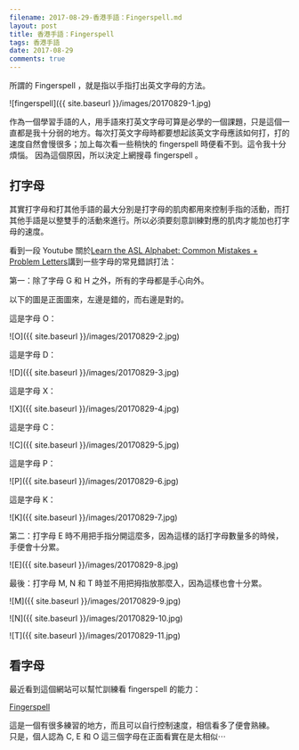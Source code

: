 ```yaml
---
filename: 2017-08-29-香港手語：Fingerspell.md
layout: post
title: 香港手語：Fingerspell
tags: 香港手語
date: 2017-08-29
comments: true
---
```

所謂的 Fingerspell ，就是指以手指打出英文字母的方法。

![fingerspell]({{ site.baseurl }}/images/20170829-1.jpg)

作為一個學習手語的人，用手語來打英文字母可算是必學的一個課題，只是這個一直都是我十分弱的地方。每次打英文字母時都要想起該英文字母應該如何打，打的速度自然會慢很多；加上每次看一些稍快的 fingerspell 時便看不到。這令我十分煩惱。
因為這個原因，所以決定上網搜尋 fingerspell 。

## 打字母

其實打字母和打其他手語的最大分別是打字母的肌肉都用來控制手指的活動，而打其他手語是以整雙手的活動來進行。所以必須要刻意訓練對應的肌肉才能加也打字母的速度。

看到一段 Youtube 關於[Learn the ASL Alphabet: Common Mistakes + Problem Letters](https://www.youtube.com/watch?v=PUc11JMRJDI&t=573s)講到一些字母的常見錯誤打法：

第一：除了字母 G 和 H 之外，所有的字母都是手心向外。

以下的圖是正面圖來，左邊是錯的，而右邊是對的。

這是字母 O：

![O]({{ site.baseurl }}/images/20170829-2.jpg)

這是字母 D：

![D]({{ site.baseurl }}/images/20170829-3.jpg)

這是字母 X：

![X]({{ site.baseurl }}/images/20170829-4.jpg)

這是字母 C：

![C]({{ site.baseurl }}/images/20170829-5.jpg)

這是字母 P：

![P]({{ site.baseurl }}/images/20170829-6.jpg)

這是字母 K：

![K]({{ site.baseurl }}/images/20170829-7.jpg)

第二：打字母 E 時不用把手指分開這麼多，因為這樣的話打字母數量多的時候，手便會十分累。

![E]({{ site.baseurl }}/images/20170829-8.jpg)

最後：打字母 M, N 和 T 時並不用把拇指放那麼入，因為這樣也會十分累。

![M]({{ site.baseurl }}/images/20170829-9.jpg)

![N]({{ site.baseurl }}/images/20170829-10.jpg)

![T]({{ site.baseurl }}/images/20170829-11.jpg)

## 看字母

最近看到這個網站可以幫忙訓練看 fingerspell 的能力：

[Fingerspell](http://fingerspell.net/#/)

這是一個有很多練習的地方，而且可以自行控制速度，相信看多了便會熟練。  
只是，個人認為 C, E 和 O 這三個字母在正面看實在是太相似⋯